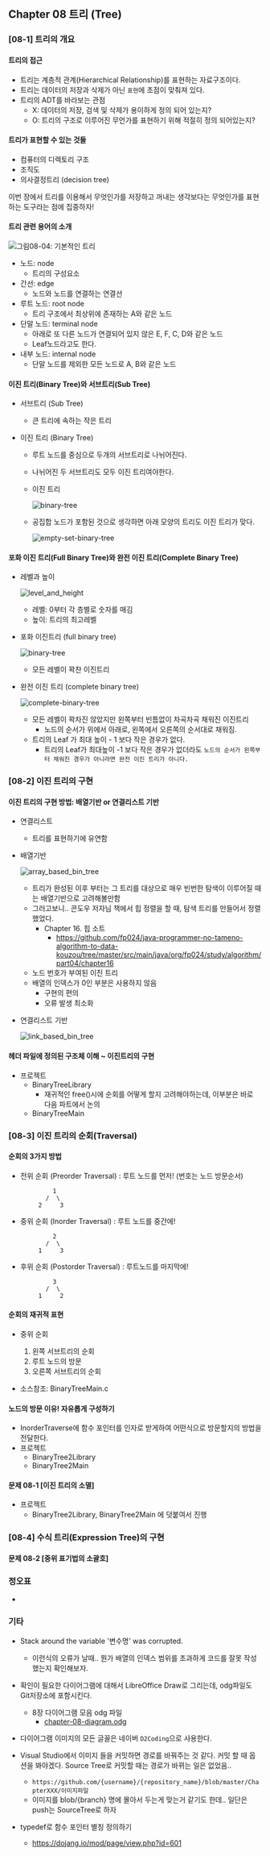 ## Chapter 08 트리 (Tree)

### [08-1] 트리의 개요

#### 트리의 접근
* 트리는 계층적 관계(Hierarchical Relationship)를 표현하는 자료구조이다.
* 트리는 데이터의 저장과 삭제가 아닌 `표현`에 초점이 맞춰져 있다.
* 트리의 ADT를 바라보는 관점
  * X: 데이터의 저장, 검색 및 삭제가 용이하게 정의 되어 있는지?
  * O: 트리의 구조로 이루어진 무언가를 표현하기 위해 적절히 정의 되어있는지?

#### 트리가 표현할 수 있는 것들

* 컴퓨터의 디렉토리 구조
* 조직도
* 의사결정트리 (decision tree)

이번 장에서 트리를 이용해서 무엇인가를 저장하고 꺼내는 생각보다는 무엇인가를 표현하는 도구라는 점에 집중하자!



#### 트리 관련 용어의 소개

![그림08-04: 기본적인 트리](doc-resources/default-tree-exam.png)

* 노드: node
  * 트리의 구성요소
* 간선: edge
  * 노드와 노드를 연결하는 연결선
* 루트 노드: root node
  * 트리 구조에서 최상위에 존재하는 A와 같은 노드
* 단말 노드: terminal node
  * 아래로 또 다른 노드가 연결되어 있지 않은 E, F, C, D와 같은 노드
  * Leaf노드라고도 한다.
* 내부 노드: internal node
  * 단말 노드를 제외한 모든 노드로 A, B와 같은 노드

#### 이진 트리(Binary Tree)와 서브트리(Sub Tree)

* 서브트리 (Sub Tree)

  * 큰 트리에 속하는 작은 트리

* 이진 트리 (Binary Tree)

  * 루트 노드를 중심으로 두개의 서브트리로 나뉘어진다.

  * 나뉘어진 두 서브트리도 모두 이진 트리여야한다.

  * 이진 트리

    ![binary-tree](doc-resources/binary-tree.png)

  * 공집합 노드가 포함된 것으로 생각하면 아래 모양의 트리도 이진 트리가 맞다.

    ![empty-set-binary-tree](doc-resources/empty-set-binary-tree.png)

  

#### 포화 이진 트리(Full Binary Tree)와 완전 이진 트리(Complete Binary Tree)

* 레벨과 높이

  ![level_and_height](doc-resources/level_and_height.png)

  * 레벨: 0부터 각 층별로 숫자를 매김
  * 높이: 트리의 최고레벨

* 포화 이진트리 (full binary tree)

  ![binary-tree](doc-resources/binary-tree.png)

  * 모든 레벨이 꽉찬 이진트리

* 완전 이진 트리 (complete binary tree)

  ![complete-binary-tree](doc-resources/complete-binary-tree.png)

  * 모든 레벨이 꽉차진 않았지만 왼쪽부터 빈틈없이 차곡차곡 채워진 이진트리
    * 노드의 순서가 위에서 아래로, 왼쪽에서 오른쪽의 순서대로 채워짐.
  * 트리의 Leaf 가 최대 높이 - 1 보다 작은 경우가 없다. 
    * 트리의 Leaf가 최대높이 -1 보다 작은 경우가 없더라도 `노드의 순서가 왼쪽부터 채워진 경우가 아니라면 완전 이진 트리가 아니다.`



### [08-2] 이진 트리의 구현

#### 이진 트리의 구현 방법: 배열기반 or 연결리스트 기반

* 연결리스트

  * 트리를 표현하기에 유연함

* 배열기반

  ![array_based_bin_tree](./doc-resources/array_based_bin_tree.png)

  * 트리가 완성된 이후 부터는 그 트리를 대상으로 매우 빈번한 탐색이 이루어질 때는 배열기반으로 고려해볼만함
  * 그러고보니.. 콘도우 저자님 책에서 힙 정렬을 할 때, 탐색 트리를 만들어서 정렬했었다.
    * Chapter 16.  힙 소트
      * https://github.com/fp024/java-programmer-no-tameno-algorithm-to-data-kouzou/tree/master/src/main/java/org/fp024/study/algorithm/part04/chapter16
  * 노드 번호가 부여된 이진 트리
  * 배열의 인덱스가 0인 부분은 사용하지 않음
    * 구현의 편의
    * 오류 발생 최소화

* 연결리스트 기반

  ![link_based_bin_tree](./doc-resources/link_based_bin_tree.png)



#### 헤더 파일에 정의된 구조체 이해 ~ 이진트리의 구현

* 프로젝트
  * BinaryTreeLibrary
    * 재귀적인 free()시에 순회를 어떻게 할지 고려해야하는데, 이부분은 바로 다음 파트에서 논의
  * BinaryTreeMain

### [08-3] 이진 트리의 순회(Traversal)

#### 순회의 3가지 방법

* 전위 순회 (Preorder Traversal) : 루트 노드를 먼저!  (번호는 노드 방문순서)

  ```
           1
         /  \
       2     3
  ```

* 중위 순회 (Inorder Traversal) : 루트 노드를 중간에!

  ```
           2
         /  \
       1     3
  ```

* 후위 순회 (Postorder Traversal) : 루트노드를 마지막에!

  ```
           3
         /  \
       1     2
  ```

  

#### 순회의 재귀적 표현	

* 중위 순회
  1. 왼쪽 서브트리의 순회
  2. 루트 노드의 방문
  3. 오른쪽 서브트리의 순회

* 소스참조: BinaryTreeMain.c



#### 노드의 방문 이유! 자유롭게 구성하기

* InorderTraverse에 함수 포인터를 인자로 받게하여 어떤식으로 방문할지의 방법을 전달한다.
* 프로젝트
  * BinaryTree2Library
  * BinaryTree2Main

#### 문제 08-1 \[이진 트리의 소멸\]

* 프로젝트
  * BinaryTree2Library, BinaryTree2Main 에 덧붙여서 진행





### [08-4] 수식 트리(Expression Tree)의 구현


#### 문제 08-2 \[중위 표기법의 소괄호\]


### **정오표**
* 

### 기타

* Stack around the variable '변수명' was corrupted.
  * 이런식의 오류가 날때.. 뭔가 배열의 인덱스 범위를 초과하게 코드를 잘못 작성했는지 확인해보자. 
* 확인이 필요한 다이어그램에 대해서 LibreOffice Draw로 그리는데, odg파일도 Git저장소에 포함시킨다.
  * 8장 다이어그램 모음 odg 파일 
    * [chapter-08-diagram.odg](doc-resources/chapter-08-diagram.odg) 
* 다이어그램 이미지의 모든 글꼴은 네이버 `D2Coding`으로 사용한다.
* Visual Studio에서 이미지 들을 커밋하면 경로를 바꿔주는 것 같다. 커밋 할 때 옵션을 봐야겠다. Source Tree로 커밋할 때는 경로가 바뀌는 일은 없었음..
  * `https://github.com/{username}/{repository_name}/blob/master/ChapterXXX/이미지파일`
  * 이미지를 blob/{branch} 명에 몰아서 두는게 맞는거 같기도 한데.. 일단은 push는 SourceTree로 하자

* typedef로 함수 포인터 별칭 정의하기
  * https://dojang.io/mod/page/view.php?id=601

